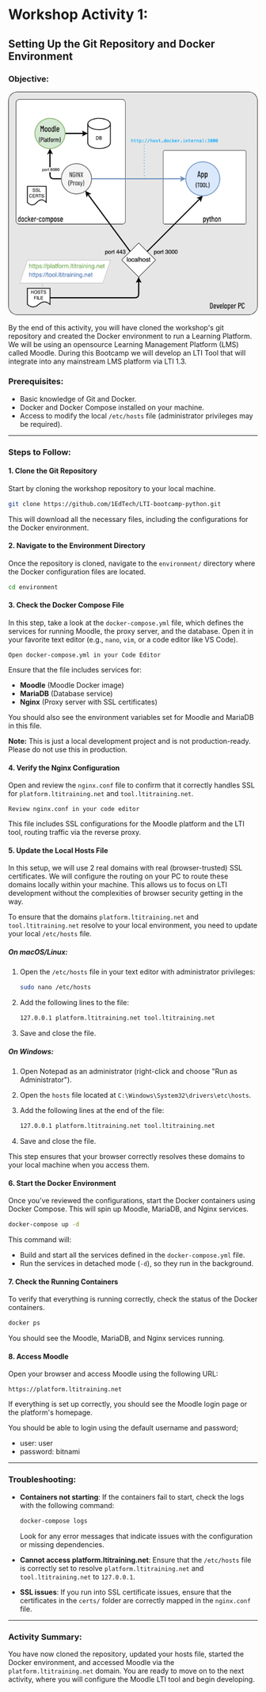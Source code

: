# Workshop Activity 1: 

## Setting Up the Git Repository and Docker Environment

### Objective:

![Topology](images/topology.png)

By the end of this activity, you will have cloned the workshop's git repository and created the Docker environment to run a Learning Platform.  We will be using an opensource Learning Management Platform (LMS) called Moodle.  During this Bootcamp we will develop an LTI Tool that will integrate into any mainstream LMS platform via LTI 1.3.

### Prerequisites:
- Basic knowledge of Git and Docker.
- Docker and Docker Compose installed on your machine.
- Access to modify the local `/etc/hosts` file (administrator privileges may be required).

---

### **Steps to Follow:**

#### 1. **Clone the Git Repository**

Start by cloning the workshop repository to your local machine.

```bash
git clone https://github.com/1EdTech/LTI-bootcamp-python.git
```

This will download all the necessary files, including the configurations for the Docker environment.

#### 2. **Navigate to the Environment Directory**

Once the repository is cloned, navigate to the `environment/` directory where the Docker configuration files are located.

```bash
cd environment
```

#### 3. **Check the Docker Compose File**

In this step, take a look at the `docker-compose.yml` file, which defines the services for running Moodle, the proxy server, and the database. Open it in your favorite text editor (e.g., `nano`, `vim`, or a code editor like VS Code).

```
Open docker-compose.yml in your Code Editor
```

Ensure that the file includes services for:
- **Moodle** (Moodle Docker image)
- **MariaDB** (Database service)
- **Nginx** (Proxy server with SSL certificates)

You should also see the environment variables set for Moodle and MariaDB in this file.

**Note:**  This is just a local development project and is not production-ready.  Please do not use this in production.

#### 4. **Verify the Nginx Configuration**

Open and review the `nginx.conf` file to confirm that it correctly handles SSL for `platform.ltitraining.net` and `tool.ltitraining.net`.

```
Review nginx.conf in your code editor
```

This file includes SSL configurations for the Moodle platform and the LTI tool, routing traffic via the reverse proxy.

#### 5. **Update the Local Hosts File**

In this setup, we will use 2 real domains with real (browser-trusted) SSL certificates.  We will configure the routing on your PC to route these domains locally within your machine.  This allows us to focus on LTI development without the complexities of browser security getting in the way.

To ensure that the domains `platform.ltitraining.net` and `tool.ltitraining.net` resolve to your local environment, you need to update your local `/etc/hosts` file.

##### **On macOS/Linux**:
1. Open the `/etc/hosts` file in your text editor with administrator privileges:

   ```bash
   sudo nano /etc/hosts
   ```

2. Add the following lines to the file:

   ```bash
   127.0.0.1 platform.ltitraining.net tool.ltitraining.net
   ```

3. Save and close the file.

##### **On Windows**:
1. Open Notepad as an administrator (right-click and choose "Run as Administrator").
2. Open the `hosts` file located at `C:\Windows\System32\drivers\etc\hosts`.
3. Add the following lines at the end of the file:

   ```bash
   127.0.0.1 platform.ltitraining.net tool.ltitraining.net
   ```

4. Save and close the file.

This step ensures that your browser correctly resolves these domains to your local machine when you access them.

#### 6. **Start the Docker Environment**

Once you’ve reviewed the configurations, start the Docker containers using Docker Compose. This will spin up Moodle, MariaDB, and Nginx services.

```bash
docker-compose up -d
```

This command will:
- Build and start all the services defined in the `docker-compose.yml` file.
- Run the services in detached mode (`-d`), so they run in the background.

#### 7. **Check the Running Containers**

To verify that everything is running correctly, check the status of the Docker containers.

```bash
docker ps
```

You should see the Moodle, MariaDB, and Nginx services running.

#### 8. **Access Moodle**

Open your browser and access Moodle using the following URL:

```
https://platform.ltitraining.net
```

If everything is set up correctly, you should see the Moodle login page or the platform's homepage.

You should be able to login using the default username and password;

- user:  user
- password: bitnami

---

### **Troubleshooting:**

- **Containers not starting**: If the containers fail to start, check the logs with the following command:

  ```bash
  docker-compose logs
  ```

  Look for any error messages that indicate issues with the configuration or missing dependencies.

- **Cannot access platform.ltitraining.net**: Ensure that the `/etc/hosts` file is correctly set to resolve `platform.ltitraining.net` and `tool.ltitraining.net` to `127.0.0.1`.

- **SSL issues**: If you run into SSL certificate issues, ensure that the certificates in the `certs/` folder are correctly mapped in the `nginx.conf` file.

---

### **Activity Summary:**
You have now cloned the repository, updated your hosts file, started the Docker environment, and accessed Moodle via the `platform.ltitraining.net` domain. You are ready to move on to the next activity, where you will configure the Moodle LTI tool and begin developing.

